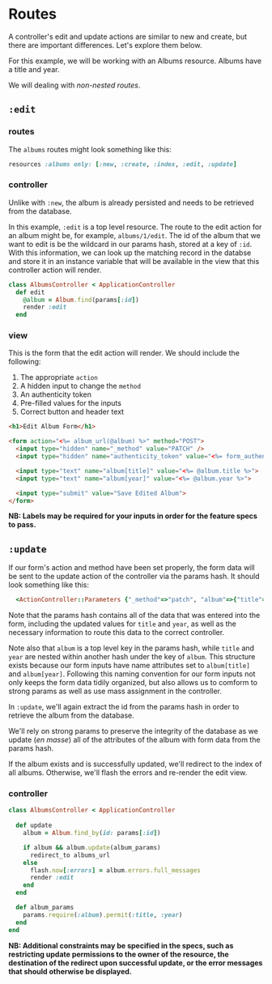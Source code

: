 # Routes

A controller's edit and update actions are similar to new and create, but there are important differences. Let's explore them below.

For this example, we will be working with an Albums resource. Albums have a title and year.

We will dealing with *non-nested routes*.

## `:edit`

### routes

The `albums` routes might look something like this:

```ruby
resources :albums only: [:new, :create, :index, :edit, :update]
```

### controller

Unlike with `:new`, the album is already persisted and needs to be retrieved from the database.

In this example, `:edit` is a top level resource. The route to the edit action for an album might be, for example, `albums/1/edit`. The id of the album that we want to edit is be the wildcard in our params hash, stored at a key of `:id`. With this information, we can look up the matching record in the databse and store it in an instance variable that will be available in the view that this controller action will render.

```ruby
class AlbumsController < ApplicationController
  def edit 
    @album = Album.find(params[:id])
    render :edit
  end
```

### view

This is the form that the edit action will render. We should include the following:
  1. The appropriate `action`
  2. A hidden input to change the `method`
  3. An authenticity token
  4. Pre-filled values for the inputs
  5. Correct button and header text

```html
<h1>Edit Album Form</h1>

<form action="<%= album_url(@album) %>" method="POST">
  <input type="hidden" name="_method" value="PATCH" />
  <input type="hidden" name="authenticity_token" value="<%= form_authenticity_token %>">

  <input type="text" name="album[title]" value="<%= @album.title %>">
  <input type="text" name="album[year]" value="<%= @album.year %>">

  <input type="submit" value="Save Edited Album">
</form>
```

**NB: Labels may be required for your inputs in order for the feature specs to pass.**


## `:update`

If our form's action and method have been set properly, the form data will be sent to the update action of the controller via the params hash. It should look something like this:

```ruby
  <ActionController::Parameters {"_method"=>"patch", "album"=>{"title"=>"Best Album", "year"=>"1991"}, "controller"=>"albums", "action"=>"update", "id"=>"1"} permitted: false>
```

Note that the params hash contains all of the data that was entered into the form, including the updated values for `title` and `year`, as well as the necessary information to route this data to the correct controller.

Note also that `album` is a top level key in the params hash, while `title` and `year` are nested within another hash under the key of `album`. This structure exists because our form inputs have name attributes set to `album[title]` and `album[year]`. Following this naming convention for our form inputs not only keeps the form data tidily organized, but also allows us to comform to strong params as well as use mass assignment in the controller.

In `:update`, we'll again extract the id from the params hash in order to retrieve the album from the database.

We'll rely on strong params to preserve the integrity of the database as we update (*en masse*) all of the attributes of the album with form data from the params hash.

If the album exists and is successfully updated, we'll redirect to the index of all albums. Otherwise, we'll flash the errors and re-render the edit view.

### controller

```ruby
class AlbumsController < ApplicationController
  
  def update
    album = Album.find_by(id: params[:id])

    if album && album.update(album_params)
      redirect_to albums_url
    else
      flash.now[:errors] = album.errors.full_messages
      render :edit
    end
  end

  def album_params
    params.require(:album).permit(:title, :year)
  end
end
```

**NB: Additional constraints may be specified in the specs, such as restricting update permissions to the owner of the resource, the destination of the redirect upon successful update, or the error messages that should otherwise be displayed.**